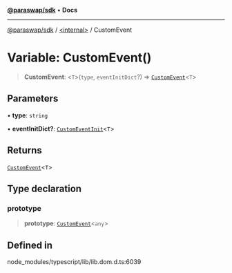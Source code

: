 [**@paraswap/sdk**](../../README.md) • **Docs**

***

[@paraswap/sdk](../../globals.md) / [\<internal\>](../README.md) / CustomEvent

# Variable: CustomEvent()

> **CustomEvent**: \<`T`\>(`type`, `eventInitDict`?) => [`CustomEvent`](../interfaces/CustomEvent.md)\<`T`\>

## Parameters

• **type**: `string`

• **eventInitDict?**: [`CustomEventInit`](../interfaces/CustomEventInit.md)\<`T`\>

## Returns

[`CustomEvent`](../interfaces/CustomEvent.md)\<`T`\>

## Type declaration

### prototype

> **prototype**: [`CustomEvent`](../interfaces/CustomEvent.md)\<`any`\>

## Defined in

node\_modules/typescript/lib/lib.dom.d.ts:6039
